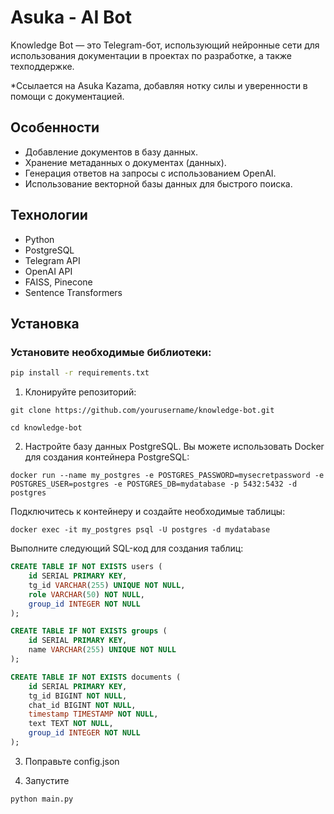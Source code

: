 # Asuka - AI Bot

Knowledge Bot — это Telegram-бот, использующий нейронные сети для использования документации в проектах по разработке, а также техподдержке.

*Ссылается на Asuka Kazama, добавляя нотку силы и уверенности в помощи с документацией. 

## Особенности

- Добавление документов в базу данных.
- Хранение метаданных о документах (данных).
- Генерация ответов на запросы с использованием OpenAI.
- Использование векторной базы данных для быстрого поиска.

## Технологии

- Python
- PostgreSQL
- Telegram API
- OpenAI API
- FAISS, Pinecone
- Sentence Transformers

## Установка

### Установите необходимые библиотеки:

```bash
pip install -r requirements.txt
```

1. Клонируйте репозиторий:

```
git clone https://github.com/yourusername/knowledge-bot.git
```
```
cd knowledge-bot
```
2.  Настройте базу данных PostgreSQL. Вы можете использовать Docker для создания контейнера PostgreSQL:

```
docker run --name my_postgres -e POSTGRES_PASSWORD=mysecretpassword -e POSTGRES_USER=postgres -e POSTGRES_DB=mydatabase -p 5432:5432 -d postgres
```

Подключитесь к контейнеру и создайте необходимые таблицы:
```
docker exec -it my_postgres psql -U postgres -d mydatabase
```
Выполните следующий SQL-код для создания таблиц:

```sql
CREATE TABLE IF NOT EXISTS users (
    id SERIAL PRIMARY KEY,
    tg_id VARCHAR(255) UNIQUE NOT NULL,
    role VARCHAR(50) NOT NULL, 
    group_id INTEGER NOT NULL 
);

CREATE TABLE IF NOT EXISTS groups (
    id SERIAL PRIMARY KEY,
    name VARCHAR(255) UNIQUE NOT NULL
);

CREATE TABLE IF NOT EXISTS documents (
    id SERIAL PRIMARY KEY,
    tg_id BIGINT NOT NULL,
    chat_id BIGINT NOT NULL,
    timestamp TIMESTAMP NOT NULL,
    text TEXT NOT NULL,
    group_id INTEGER NOT NULL 
);
```

3. Поправьте config.json

4. Запустите
```
python main.py
```
